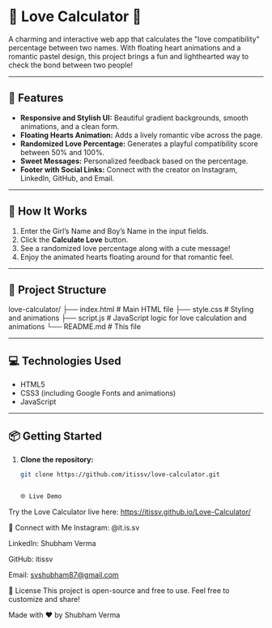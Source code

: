 # 💖 Love Calculator 💖

A charming and interactive web app that calculates the "love compatibility" percentage between two names. With floating heart animations and a romantic pastel design, this project brings a fun and lighthearted way to check the bond between two people!

---

## 🚀 Features

- **Responsive and Stylish UI:** Beautiful gradient backgrounds, smooth animations, and a clean form.  
- **Floating Hearts Animation:** Adds a lively romantic vibe across the page.  
- **Randomized Love Percentage:** Generates a playful compatibility score between 50% and 100%.  
- **Sweet Messages:** Personalized feedback based on the percentage.  
- **Footer with Social Links:** Connect with the creator on Instagram, LinkedIn, GitHub, and Email.

---

## 🎯 How It Works

1. Enter the Girl’s Name and Boy’s Name in the input fields.  
2. Click the **Calculate Love** button.  
3. See a randomized love percentage along with a cute message!  
4. Enjoy the animated hearts floating around for that romantic feel.

---

## 📁 Project Structure

love-calculator/
├── index.html # Main HTML file
├── style.css # Styling and animations
├── script.js # JavaScript logic for love calculation and animations
└── README.md # This file

---

## 💻 Technologies Used

- HTML5  
- CSS3 (including Google Fonts and animations)  
- JavaScript 

---

## 📦 Getting Started

1. **Clone the repository:**

   ```bash
   git clone https://github.com/itissv/love-calculator.git


   🌐 Live Demo
Try the Love Calculator live here:
https://itissv.github.io/Love-Calculator/

🤝 Connect with Me
Instagram: @it.is.sv

LinkedIn: Shubham Verma

GitHub: itissv

Email: svshubham87@gmail.com

📄 License
This project is open-source and free to use. Feel free to customize and share!



Made with ❤️ by Shubham Verma


